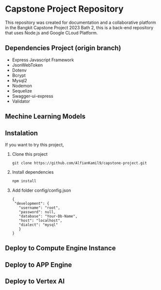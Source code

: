 ﻿# Capstone Project Repository
 This repository was created for documentation and a collaborative platform in the Bangkit Capstone Project 2023 Bath 2, this is a back-end repository that uses Node.js and Google CLoud Platform.
## Dependencies Project (origin branch)
- Express Javascript Framework
- JsonWebToken
- Dotenv
- Bcrypt
- Mysql2
- Nodemon
- Sequelize
- Swagger-ui-express
- Validator
## Mechine Learning Models
## Instalation 
If you want to try this project,
1. Clone this project
   
   ```Clone
   git clone https://github.com/AlfianKamil9/capstone-project.git
   ````
2. Install dependencies

   ```Bash
   npm install
   ```
3. Add folder config/config.json

   ```Bashline
   {
    "development": {
      "username": "root",
      "password": null,
      "database": "Your-Db-Name",
      "host": "localhost",
      "dialect": "mysql"
      }
   }
   ```
## Deploy to Compute Engine Instance
## Deploy to APP Engine 
## Deploy to Vertex AI
